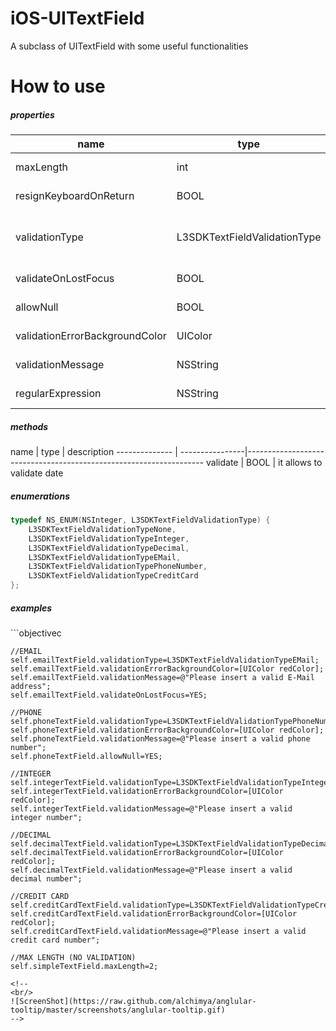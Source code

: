 # iOS-UITextField
A subclass of UITextField with some useful functionalities

# How to use
<h5>properties</h5>

  name                        |     type                    |   description    
------------------------------| ----------------------------|--------------------------------------------------------
maxLength                     | int                         | sets the max length allowed (default zero not used)
resignKeyboardOnReturn        | BOOL                        | if true it resigns keyboard on return key (default true)
validationType                | L3SDKTextFieldValidationType| it allows to set the validation type (see L3SDKTextFieldValidationType enumeration, default L3SDKTextFieldValidationTypeNone)
validateOnLostFocus           | BOOL                        | if true validate data on lost focus (default false)
allowNull                     | BOOL                        | it allows to leave the field empty (default false)
validationErrorBackgroundColor| UIColor                     | it allows to set a background color on validation error
validationMessage             | NSString                    | it allows to set a message text raised on validation error with an alert
regularExpression             | NSString                    | it allows to set a custom regular expression

<h5>methods</h5>
  name                  |     type        |   description    
--------------          | ----------------|-------------------------------------------------------------------
validate                | BOOL            | it allows to validate date

<h5>enumerations</h5>

```objectivec
typedef NS_ENUM(NSInteger, L3SDKTextFieldValidationType) {
    L3SDKTextFieldValidationTypeNone,
    L3SDKTextFieldValidationTypeInteger,
    L3SDKTextFieldValidationTypeDecimal,
    L3SDKTextFieldValidationTypeEMail,
    L3SDKTextFieldValidationTypePhoneNumber,
    L3SDKTextFieldValidationTypeCreditCard
};
```

<h5>examples</h5>
```objectivec

    //EMAIL
    self.emailTextField.validationType=L3SDKTextFieldValidationTypeEMail;
    self.emailTextField.validationErrorBackgroundColor=[UIColor redColor];
    self.emailTextField.validationMessage=@"Please insert a valid E-Mail address";
    self.emailTextField.validateOnLostFocus=YES;
    
    //PHONE
    self.phoneTextField.validationType=L3SDKTextFieldValidationTypePhoneNumber;
    self.phoneTextField.validationErrorBackgroundColor=[UIColor redColor];
    self.phoneTextField.validationMessage=@"Please insert a valid phone number";
    self.phoneTextField.allowNull=YES;
    
    //INTEGER
    self.integerTextField.validationType=L3SDKTextFieldValidationTypeInteger;
    self.integerTextField.validationErrorBackgroundColor=[UIColor redColor];
    self.integerTextField.validationMessage=@"Please insert a valid integer number";
    
    //DECIMAL
    self.decimalTextField.validationType=L3SDKTextFieldValidationTypeDecimal;
    self.decimalTextField.validationErrorBackgroundColor=[UIColor redColor];
    self.decimalTextField.validationMessage=@"Please insert a valid decimal number";
    
    //CREDIT CARD
    self.creditCardTextField.validationType=L3SDKTextFieldValidationTypeCreditCard;
    self.creditCardTextField.validationErrorBackgroundColor=[UIColor redColor];
    self.creditCardTextField.validationMessage=@"Please insert a valid credit card number";
    
    //MAX LENGTH (NO VALIDATION)
    self.simpleTextField.maxLength=2;

```
<!--
<br/>
![ScreenShot](https://raw.github.com/alchimya/anglular-tooltip/master/screenshots/anglular-tooltip.gif)
-->
